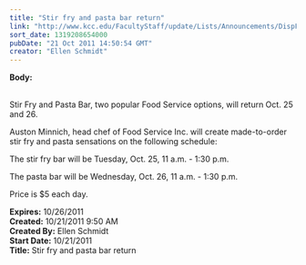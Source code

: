 ```yaml
---
title: "Stir fry and pasta bar return"
link: "http://www.kcc.edu/FacultyStaff/update/Lists/Announcements/DispForm.aspx?ID=491"
sort_date: 1319208654000
pubDate: "21 Oct 2011 14:50:54 GMT"
creator: "Ellen Schmidt"
---
```


<div><b>Body:</b> <div class=ExternalClass3165DA04E5BB45EA99E9A64B56E55522>
<p><br>Stir Fry and Pasta Bar, two popular Food Service options, will return Oct. 25 and 26.</p>
<p>Auston Minnich, head chef of Food Service Inc. will create made-to-order stir fry and pasta sensations on the following schedule:</p>
<p>The stir fry bar will be Tuesday, Oct. 25, 11 a.m. - 1:30 p.m.</p>
<p>The pasta bar will be Wednesday, Oct. 26, 11 a.m. - 1:30 p.m.</p>
<p>Price is $5 each day.</p></div></div>
<div><b>Expires:</b> 10/26/2011</div>
<div><b>Created:</b> 10/21/2011 9:50 AM</div>
<div><b>Created By:</b> Ellen Schmidt</div>
<div><b>Start Date:</b> 10/21/2011</div>
<div><b>Title:</b> Stir fry and pasta bar return</div>
